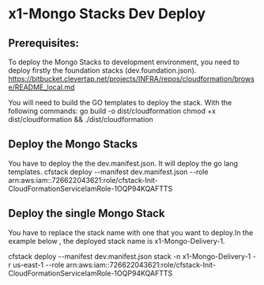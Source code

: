# x1-Mongo Stacks Dev Deploy
## Prerequisites:
To deploy the Mongo Stacks to development environment, you need to deploy firstly the foundation stacks (dev.foundation.json).
https://bitbucket.clevertap.net/projects/INFRA/repos/cloudformation/browse/README_local.md

You will need to build the GO templates to deploy the stack.
With the following commands: 
  go build -o dist/cloudformation
  chmod +x dist/cloudformation && ./dist/cloudformation  
## Deploy the Mongo Stacks
You have to deploy the the dev.manifest.json.
It will deploy the go lang templates.
cfstack deploy --manifest dev.manifest.json --role arn:aws:iam::726622043621:role/cfstack-Init-CloudFormationServiceIamRole-1OQP94KQAFTTS

## Deploy the single Mongo Stack
You have to replace the stack name with one that you want to deploy.In the example below , the deployed stack name is x1-Mongo-Delivery-1.

cfstack deploy --manifest dev.manifest.json stack -n x1-Mongo-Delivery-1 -r us-east-1 --role arn:aws:iam::726622043621:role/cfstack-Init-CloudFormationServiceIamRole-1OQP94KQAFTTS


